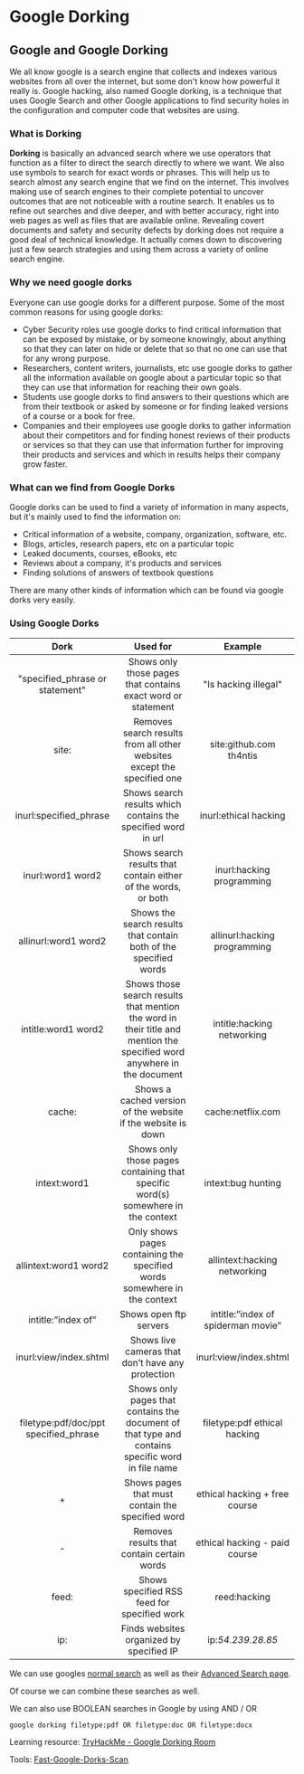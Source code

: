 # Google Dorking

## Google and Google Dorking

We all know google is a search engine that collects and indexes various websites from all over the internet, but some don't know how powerful it really is. Google hacking, also named Google dorking, is a technique that uses Google Search and other Google applications to find security holes in the configuration and computer code that websites are using.

### What is Dorking

**Dorking** is basically an advanced search where we use operators that function as a filter to direct the search directly to where we want. We also use symbols to search for exact words or phrases. This will help us to search almost any search engine that we find on the internet. This involves making use of search engines to their complete potential to uncover outcomes that are not noticeable with a routine search. It enables us to refine out searches and dive deeper, and with better accuracy, right into web pages as well as files that are available online. Revealing covert documents and safety and security defects by dorking does not require a good deal of technical knowledge. It actually comes down to discovering just a few search strategies and using them across a variety of online search engine.

### Why we need google dorks

Everyone can use google dorks for a different purpose. Some of the most common reasons for using google dorks:

* Cyber Security roles use google dorks to find critical information that can be exposed by mistake, or by someone knowingly, about anything so that they can later on hide or delete that so that no one can use that for any wrong purpose.
* Researchers, content writers, journalists, etc use google dorks to gather all the information available on google about a particular topic so that they can use that information for reaching their own goals.
* Students use google dorks to find answers to their questions which are from their textbook or asked by someone or for finding leaked versions of a course or a book for free.
* Companies and their employees use google dorks to gather information about their competitors and for finding honest reviews of their products or services so that they can use that information further for improving their products and services and which in results helps their company grow faster.

### What can we find from Google Dorks

Google dorks can be used to find a variety of information in many aspects, but it's mainly used to find the information on:

* Critical information of a website, company, organization, software, etc.
* Blogs, articles, research papers, etc on a particular topic
* Leaked documents, courses, eBooks, etc
* Reviews about a company, it's products and services
* Finding solutions of answers of textbook questions

There are many other kinds of information which can be found via google dorks very easily.

### Using Google Dorks

|                  Dork                  |                                                         Used for                                                        |                  Example                 |
| :------------------------------------: | :---------------------------------------------------------------------------------------------------------------------: | :--------------------------------------: |
|    "specified\_phrase or statement"    |                               Shows only those pages that contains exact word or statement                              |           "Is hacking illegal"           |
|                  site:                 |                         Removes search results from all other websites except the specified one                         |          site:github.com th4ntis         |
|         inurl:specified\_phrase        |                              Shows search results which contains the specified word in url                              |           inurl:ethical hacking          |
|            inurl:word1 word2           |                              Shows search results that contain either of the words, or both                             |         inurl:hacking programming        |
|          allinurl:word1 word2          |                            Shows the search results that contain both of the specified words                            |       allinurl:hacking programming       |
|           intitle:word1 word2          | Shows those search results that mention the word in their title and mention the specified word anywhere in the document |        intitle:hacking networking        |
|                 cache:                 |                               Shows a cached version of the website if the website is down                              |             cache:netflix.com            |
|              intext:word1              |                     Shows only those pages containing that specific word(s) somewhere in the context                    |            intext:bug hunting            |
|          allintext:word1 word2         |                         Only shows pages containing the specified words somewhere in the context                        |       allintext:hacking networking       |
|           intitle:”index of”           |                                                  Shows open ftp servers                                                 |    intitle:”index of spiderman movie”    |
|         inurl:view/index.shtml         |                                    Shows live cameras that don’t have any protection                                    |          inurl:view/index.shtml          |
| filetype:pdf/doc/ppt specified\_phrase |             Shows only pages that contains the document of that type and contains specific word in file name            |       filetype:pdf ethical hacking       |
|                   +                    |                                     Shows pages that must contain the specified word                                    | <p>ethical hacking + free course<br></p> |
|                    -                   |                                        Removes results that contain certain words                                       |       ethical hacking - paid course      |
|                  feed:                 |                                       Shows specified RSS feed for specified work                                       |               reed:hacking               |
|                   ip:                  |                                         Finds websites organized by specified IP                                        |             ip:_54.239.28.85_            |

We can use googles [normal search](https://www.google.com/) as well as their [Advanced Search page](https://www.google.com/advanced\_search).

Of course we can combine these searches as well.

We can also use BOOLEAN searches in Google by using AND / OR

`google dorking filetype:pdf OR filetype:doc OR filetype:docx`

Learning resource: [TryHackMe - Google Dorking Room](https://tryhackme.com/room/googledorking)

Tools: [Fast-Google-Dorks-Scan](https://github.com/IvanGlinkin/Fast-Google-Dorks-Scan)
